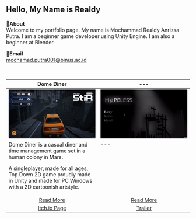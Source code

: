 Hello, My Name is Realdy
---
**📌About** <br>
Welcome to my portfolio page. My name is Mochammad Realdy Anrizsa Putra. I am a beginner game developer using Unity Engine. I am also a beginner at Blender.

**📩Email** <br>
mochamad.putra001@binus.ac.id

<br>

<table width="100%">
  <thead>
    <tr>
      <th width="50%" align="center"><a>Dome Diner </a></th> <!--tittle-->
      <th width="50%" align="center"><a>---</a></th> <!--tittle-->
    </tr>
  </thead>
  <tbody>
    <tr>
      <td align="center">
        <img src="https://github.com/KXLVXN7/KXLVXN7/blob/main/gif/pstir.gif" alt="1" style="width:100%;height:auto;">
      </td>
      <td align="center">
        <img src="https://github.com/KXLVXN7/KXLVXN7/blob/main/gif/hpless_1.gif" alt="2" style="width:100%;height:auto;">
      </td>
    </tr>
    <tr>
      <td valign="text-top">Dome Diner is a casual diner  and time management game set in a human colony in Mars.

A singleplayer, made for all ages, Top Down 2D game proudly made in Unity and made for PC Windows with a 2D cartoonish artstyle.</td> <!--desc-->
      <td valign="text-top">---</td> <!--desc-->
    </tr>
    <tr>
      <td align="center"><a href="https://github.com/Kreiglist/Dome-Diner">Read More</a></td> <!--link1-->
      <td align="center"><a href="https://u2studio.itch.io/hopeless">Read More</a></td> <!--link2-->
    </tr>
    <tr>
      <td align="center"><a href="https://kreiglist.itch.io/dome-diner">Itch.io Page</a></td> <!--link1-->
      <td align="center"><a href="https://www.youtube.com/watch?v=MXbSJmlWlX0">Trailer</a></td> <!--link2-->
    </tr>
  </tbody>
</table>


<br>
